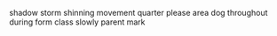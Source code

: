 shadow storm shinning movement quarter please area dog throughout during form class slowly parent mark